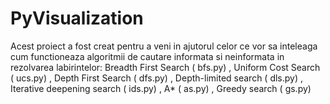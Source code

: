 # PyVisualization
Acest proiect a fost creat pentru a veni in ajutorul celor ce vor sa inteleaga cum functioneaza algoritmii de cautare informata si neinformata in rezolvarea labirintelor:
Breadth First Search ( bfs.py) ,
Uniform Cost Search ( ucs.py) ,
Depth First Search ( dfs.py) ,
Depth-limited search ( dls.py) , 
Iterative deepening search ( ids.py) ,
A* ( as.py) ,
Greedy search ( gs.py)
